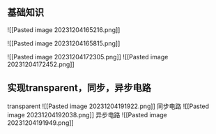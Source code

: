 ## 基础知识
![[Pasted image 20231204165216.png]]




![[Pasted image 20231204165815.png]]

![[Pasted image 20231204172305.png]]
![[Pasted image 20231204172452.png]]

## 实现transparent，同步，异步电路
transparent
![[Pasted image 20231204191922.png]]
同步电路
![[Pasted image 20231204192038.png]]
异步电路
![[Pasted image 20231204191949.png]]
